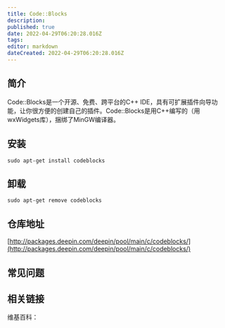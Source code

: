 ```yaml
---
title: Code::Blocks
description: 
published: true
date: 2022-04-29T06:20:28.016Z
tags: 
editor: markdown
dateCreated: 2022-04-29T06:20:28.016Z
---
```


## 简介

Code::Blocks是一个开源、免费、跨平台的C++ IDE，具有可扩展插件向导功能，让你很方便的创建自己的插件。Code::Blocks是用C++编写的（用wxWidgets库），捆绑了MinGW编译器。

## 安装

`sudo apt-get install codeblocks`

## 卸载

`sudo apt-get remove codeblocks`

## 仓库地址

[http://packages.deepin.com/deepin/pool/main/c/codeblocks/](http://packages.deepin.com/deepin/pool/main/c/codeblocks/)

## 常见问题

## 相关链接

维基百科：